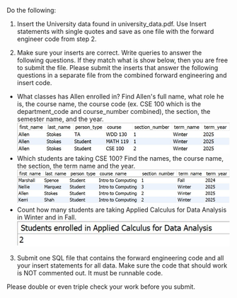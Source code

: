 Do the following: 

1) Insert the University data found in university_data.pdf. Use Insert statements with single quotes and save as one file with the forward engineer code from step 2.

2) Make sure your inserts are correct. Write queries to answer the following questions. If they match what is show below, then you are free to submit the file. Please submit the inserts that answer the following questions in a separate file from the combined forward engineering and insert code.

* What classes has Allen enrolled in? Find Allen's full name, what role he is, the course name, the course code (ex. CSE 100 which is the department_code and course_number combined), the section, the semester name, and the year.
![](question1.png)
* Which students are taking CSE 100? Find the names, the course name, the section, the term name and the year. 
![](question2.png)
* Count how many students are taking Applied Calculus for Data Analysis in Winter and in Fall.
![](question3.png)
3) Submit one SQL file that contains the forward engineering code and all your insert statements for all data. Make sure the code that should work is NOT commented out. It must be runnable code.

Please double or even triple check your work before you submit.